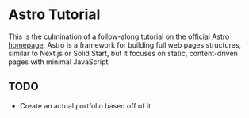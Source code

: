 # Astro Tutorial

This is the culmination of a follow-along tutorial on the  [official Astro homepage](https://astro.build/). Astro is a framework for building full web pages structures, similar to Next.js or Solid Start, but it focuses on static, content-driven pages with minimal JavaScript.

## TODO
- Create an actual portfolio based off of it

